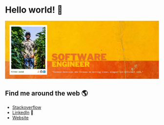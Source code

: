# Hello world! :wave:

<img src="https://github.com/pas725/pas725/blob/master/github_header2.png" alt="Piyush Sagar">


## Find me around the web 🌎
- <a href="https://stackoverflow.com/users/1952733/piyush-sagar?tab=profile">Stackoverflow</a>
- <a href="https://in.linkedin.com/in/piyush-sagar-501a3966">LinkedIn</a> 💼
- <a href="http://piyushsagar.herokuapp.com/ ">Website</a>


<!--
**pas725/pas725** is a ✨ _special_ ✨ repository because its `README.md` (this file) appears on your GitHub profile.

Here are some ideas to get you started:

- 🔭 I’m currently working on ...
- 🌱 I’m currently learning ...
- 👯 I’m looking to collaborate on ...
- 🤔 I’m looking for help with ...
- 💬 Ask me about ...
- 📫 How to reach me: ...
- 😄 Pronouns: ...
- ⚡ Fun fact: ...
-->
